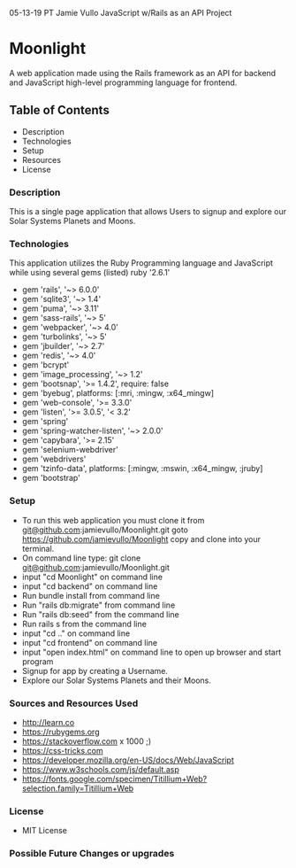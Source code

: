 05-13-19 PT Jamie Vullo JavaScript w/Rails as an API Project

# Moonlight
A web application made using the Rails framework as an API for backend and JavaScript high-level programming language for frontend. 

## Table of Contents
* Description
* Technologies
* Setup
* Resources
* License

### Description
This is a single page application that allows Users to signup and explore our Solar Systems Planets and Moons. 

### Technologies
This application utilizes the Ruby Programming language and JavaScript while using several gems (listed)
ruby '2.6.1'
* gem 'rails', '~> 6.0.0'
* gem 'sqlite3', '~> 1.4'
* gem 'puma', '~> 3.11'
* gem 'sass-rails', '~> 5'
* gem 'webpacker', '~> 4.0'
* gem 'turbolinks', '~> 5'
* gem 'jbuilder', '~> 2.7'
* gem 'redis', '~> 4.0'
* gem 'bcrypt'
* gem 'image_processing', '~> 1.2'
* gem 'bootsnap', '>= 1.4.2', require: false
* gem 'byebug', platforms: [:mri, :mingw, :x64_mingw]
* gem 'web-console', '>= 3.3.0'
* gem 'listen', '>= 3.0.5', '< 3.2'
* gem 'spring'
* gem 'spring-watcher-listen', '~> 2.0.0'
* gem 'capybara', '>= 2.15'
* gem 'selenium-webdriver'
* gem 'webdrivers'
* gem 'tzinfo-data', platforms: [:mingw, :mswin, :x64_mingw, :jruby]
* gem 'bootstrap'

### Setup
* To run this web application you must clone it from git@github.com:jamievullo/Moonlight.git goto https://github.com/jamievullo/Moonlight copy and clone into your terminal.
* On command line type: git clone git@github.com:jamievullo/Moonlight.git
* input "cd Moonlight" on command line
* input "cd backend" on command line
* Run bundle install from command line
* Run "rails db:migrate" from command line
* Run "rails db:seed" from the command line
* Run rails s from the command line
* input "cd .." on command line
* input "cd frontend" on command line
* input "open index.html" on command line to open up browser and start program
* Signup for app by creating a Username.
* Explore our Solar Systems Planets and their Moons. 

### Sources and Resources Used
* http://learn.co
* https://rubygems.org
* https://stackoverflow.com x 1000 ;)
* https://css-tricks.com
* https://developer.mozilla.org/en-US/docs/Web/JavaScript
* https://www.w3schools.com/js/default.asp
* https://fonts.google.com/specimen/Titillium+Web?selection.family=Titillium+Web

### License
* MIT License

### Possible Future Changes or upgrades
